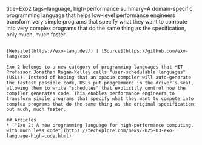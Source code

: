 title=Exo2
tags=language, high-performance
summary=A domain-specific programming language that helps low-level performance engineers transform very simple programs that specify what they want to compute into very complex programs that do the same thing as the specification, only much, much faster.
~~~~~~

[Website](https://exo-lang.dev/) | [Source](https://github.com/exo-lang/exo)

Exo 2 belongs to a new category of programming languages that MIT Professor Jonathan Ragan-Kelley calls "user-schedulable languages" (USLs). Instead of hoping that an opaque compiler will auto-generate the fastest possible code, USLs put programmers in the driver's seat, allowing them to write "schedules" that explicitly control how the compiler generates code. This enables performance engineers to transform simple programs that specify what they want to compute into complex programs that do the same thing as the original specification, but much, much faster.

## Articles
* ["Exo 2: A new programming language for high-performance computing, with much less code"](https://techxplore.com/news/2025-03-exo-language-high-code.html)

